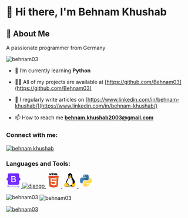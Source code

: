 # 👋 Hi there, I'm Behnam Khushab

## 🚀 About Me

A passionate programmer from Germany

<p align="left"> <img src="https://komarev.com/ghpvc/?username=behnam03&label=Profile%20views&color=0e75b6&style=flat" alt="behnam03" /> </p>

- 🌱 I’m currently learning **Python**

- 👨‍💻 All of my projects are available at [https://github.com/Behnam03](https://github.com/Behnam03)

- 📝 I regularly write articles on [https://www.linkedin.com/in/behnam-khushab/](https://www.linkedin.com/in/behnam-khushab/)

- 📫 How to reach me **behnam.khushab2003@gmail.com**

<h3 align="left">Connect with me:</h3>
<p align="left">
<a href="https://linkedin.com/in/behnam khushab" target="blank"><img align="center" src="https://raw.githubusercontent.com/rahuldkjain/github-profile-readme-generator/master/src/images/icons/Social/linked-in-alt.svg" alt="behnam khushab" height="30" width="40" /></a>
</p>

<h3 align="left">Languages and Tools:</h3>
<p align="left"> <a href="https://getbootstrap.com" target="_blank" rel="noreferrer"> <img src="https://raw.githubusercontent.com/devicons/devicon/master/icons/bootstrap/bootstrap-plain-wordmark.svg" alt="bootstrap" width="40" height="40"/> </a> <a href="https://www.djangoproject.com/" target="_blank" rel="noreferrer"> <img src="https://cdn.worldvectorlogo.com/logos/django.svg" alt="django" width="40" height="40"/> </a> <a href="https://www.w3.org/html/" target="_blank" rel="noreferrer"> <img src="https://raw.githubusercontent.com/devicons/devicon/master/icons/html5/html5-original-wordmark.svg" alt="html5" width="40" height="40"/> </a> <a href="https://www.linux.org/" target="_blank" rel="noreferrer"> <img src="https://raw.githubusercontent.com/devicons/devicon/master/icons/linux/linux-original.svg" alt="linux" width="40" height="40"/> </a> <a href="https://www.python.org" target="_blank" rel="noreferrer"> <img src="https://raw.githubusercontent.com/devicons/devicon/master/icons/python/python-original.svg" alt="python" width="40" height="40"/> </a> </p>

<p><img align="left" src="https://github-readme-stats.vercel.app/api/top-langs?username=behnam03&show_icons=true&locale=en&layout=compact" alt="behnam03" /></p>

<p>&nbsp;<img align="center" src="https://github-readme-stats.vercel.app/api?username=behnam03&show_icons=true&locale=en" alt="behnam03" /></p>

<p align="left"> <a href="https://github.com/ryo-ma/github-profile-trophy"><img src="https://github-profile-trophy.vercel.app/?username=behnam03" alt="behnam03" /></a> </p>
